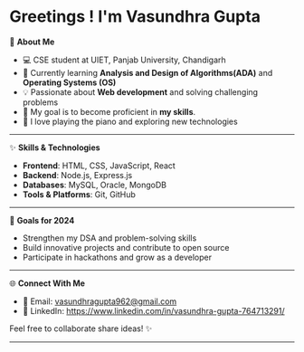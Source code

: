 # Greetings ! I'm Vasundhra Gupta  

🌟 **About Me**  
- 💻 CSE student at UIET, Panjab University, Chandigarh  
- 🌱 Currently learning **Analysis and Design of Algorithms(ADA)** and **Operating Systems (OS)**  
- 💡 Passionate about **Web development** and solving challenging problems  
- 🎯 My goal is to become proficient in **my skills**.
- 🎹 I love playing the piano and exploring new technologies  

---

✨ **Skills & Technologies**  
- **Frontend**: HTML, CSS, JavaScript, React
- **Backend**: Node.js, Express.js  
- **Databases**: MySQL, Oracle, MongoDB  
- **Tools & Platforms**: Git, GitHub  

---

<!-- 📌 **What I'm Currently Working On**  
- Building a **task and goal management application** as my first major project  
- Preparing for exams while maintaining a balance with development  

---
-->

🚀 **Goals for 2024**  
- Strengthen my DSA and problem-solving skills  
- Build innovative projects and contribute to open source  
- Participate in hackathons and grow as a developer  

---

🌐 **Connect With Me**  
- 📧 Email: vasundhragupta962@gmail.com  
- 💼 LinkedIn: https://www.linkedin.com/in/vasundhra-gupta-764713291/  

Feel free to collaborate share ideas! ✨  

---
